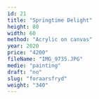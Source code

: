 ```yaml
---
id: 21
title: "Springtime Delight"
height: 80
width: 60
method: "Acrylic on canvas"
year: 2020
price: "4200"
fileName: "IMG_9735.JPG"
medie: "painting"
draft: "no"
slug: "foraarsfryd"
weight: "340"
---
```

